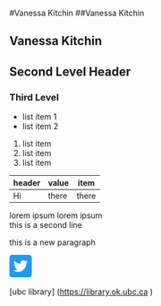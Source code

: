 #Vanessa Kitchin
##Vanessa Kitchin
## Vanessa Kitchin

## Second Level Header

### Third Level
 * list item 1
 * list item 2

1. list item
2. list item
3. list item


| header | value | item |
| ----- | ----- | ----- |
| Hi   |  there | there |

lorem ipsum lorem ipsum  
this is a second line

this is a new paragraph

![alt text - your image description goes here](https://raw.githubusercontent.com/vdunbar/ds-introduction/main/images/twitter.png)

[ubc library] (https://library.ok.ubc.ca
  )
